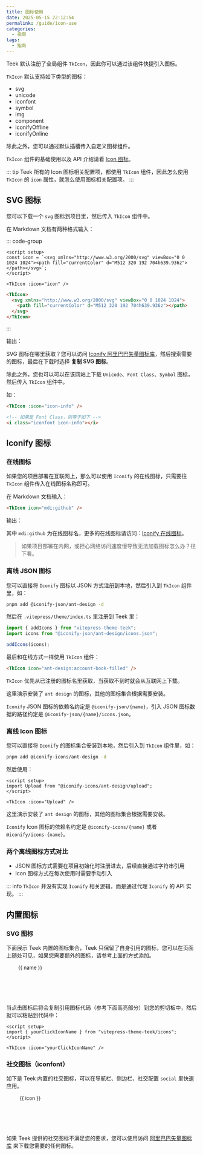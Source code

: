 ```yaml
---
title: 图标使用
date: 2025-05-15 22:12:54
permalink: /guide/icon-use
categories:
  - 指南
tags:
  - 指南
---
```


Teek 默认注册了全局组件 `TkIcon`，因此你可以通过该组件快捷引入图标。

`TkIcon` 默认支持如下类型的图标：

- svg
- unicode
- iconfont
- symbol
- img
- component
- iconifyOffline
- iconifyOnline

除此之外，您可以通过默认插槽传入自定义图标组件。

`TkIcon` 组件的基础使用以及 API 介绍请看 [Icon 图标](/ecosystem/components/icon)。

::: tip
Teek 所有的 Icon 图标相关配置项，都使用 `TkIcon` 组件，因此怎么使用 `TkIcon` 的 `icon` 属性，就怎么使用图标相关配置项。
:::

## SVG 图标

您可以下载一个 `svg` 图标到项目里，然后传入 `TkIcon` 组件中。

在 Markdown 文档有两种格式输入：

::: code-group

```vue [props 方式]
<script setup>
const icon = `<svg xmlns="http://www.w3.org/2000/svg" viewBox="0 0 1024 1024"><path fill="currentColor" d="M512 320 192 704h639.936z"></path></svg>`;
</script>

<TkIcon :icon="icon" />
```

```html [插槽方式]
<TkIcon>
  <svg xmlns="http://www.w3.org/2000/svg" viewBox="0 0 1024 1024">
    <path fill="currentColor" d="M512 320 192 704h639.936z"></path>
  </svg>
</TkIcon>
```

:::

输出：

<TkIcon :icon="icon" />

SVG 图标在哪里获取？您可以访问 [Iconify 阿里巴巴矢量图标库](https://www.iconfont.cn/)，然后搜索需要的图标，最后在下载时选择 **复制 SVG 图标**。

除此之外，您也可以可以在该网站上下载 `Unicode`、`Font Class`、`Symbol` 图标，然后传入 `TkIcon` 组件中。

如：

```html
<TkIcon :icon="icon-info" />

<!-- 如果是 Font Class，则等于如下 -->
<i class="iconfont icon-info"></i>
```

## Iconify 图标

### 在线图标

如果您的项目部署在互联网上，那么可以使用 `Iconify` 的在线图标，只需要往 `TkIcon` 组件传入在线图标名称即可。

在 Markdown 文档输入：

```html
<TkIcon icon="mdi:github" />
```

输出：

<TkIcon icon="mdi:github" />

其中 `mdi:github` 为在线图标名，更多的在线图标请访问：[Iconify 在线图标](https://icon-sets.iconify.design/)。

> 如果项目部署在内网，或担心网络访问速度慢导致无法加载图标怎么办？往下看。

### 离线 JSON 图标

您可以直接将 `Iconify` 图标以 JSON 方式注册到本地，然后引入到 `TkIcon` 组件里，如：

```sh
pnpm add @iconify-json/ant-design -d
```

然后在 `.vitepress/theme/index.ts` 里注册到 Teek 里：

```ts
import { addIcons } from "vitepress-theme-teek";
import icons from "@iconify-json/ant-design/icons.json";

addIcons(icons);
```

最后和在线方式一样使用 `TkIcon` 组件：

```html
<TkIcon icon="ant-design:account-book-filled" />
```

`TkIcon` 优先从已注册的图标名里获取，当获取不到时就会从互联网上下载。

这里演示安装了 `ant design` 的图标，其他的图标集合根据需要安装。

`Iconify` JSON 图标的依赖名约定是 `@iconify-json/{name}`，引入 JSON 图标数据的路径约定是 `@iconify-json/{name}/icons.json`。

### 离线 Icon 图标

您可以直接将 `Iconify` 的图标集合安装到本地，然后引入到 `TkIcon` 组件里，如：

```sh
pnpm add @iconify-icons/ant-design -d
```

然后使用：

```vue
<script setup>
import Upload from "@iconify-icons/ant-design/upload";
</script>

<TkIcon :icon="Upload" />
```

这里演示安装了 `ant design` 的图标，其他的图标集合根据需要安装。

`Iconify` Icon 图标的依赖名约定是 `@iconify-icons/{name}` 或者 `@iconify/icons-{name}`。

### 两个离线图标方式对比

- JSON 图标方式需要在项目初始化时注册进去，后续直接通过字符串引用
- Icon 图标方式在每次使用时需要手动引入

::: info
`TkIcon` 并没有实现 `Iconify` 相关逻辑，而是通过代理 `Iconify` 的 API 实现。
:::

## 内置图标

### SVG 图标

下面展示 Teek 内置的图标集合，Teek 只保留了自身引用的图标，您可以在页面上随处可见，如果您需要额外的图标，请参考上面的方式添加。

<ul class="demo-icons">
  <li v-for="(icon, name) in TkIcons" class="flx-column-center" @click="handleCopySvg(name)">
    <TkIcon :icon="icon" :size="30" />
    <span>{{ name }}</span>
  </li>
</ul>

当点击图标后将会复制引用图标代码（参考下面高亮部分）到您的剪切板中，然后就可以粘贴到代码中：

```vue {2}
<script setup>
import { yourClickIconName } from "vitepress-theme-teek/icons";
</script>

<TkIcon :icon="yourClickIconName" />
```

### 社交图标（iconfont）<Badge type="tip" text="v1.4.1" />

如下是 Teek 内置的社交图标，可以在导航栏、侧边栏、社交配置 `social` 里快速应用。

<ul class="demo-icons">
  <li v-for="(icon) in iconfont" class="flx-column-center" @click="handleCopyIconfont(icon)">
    <i :class="`iconfont ${icon}`" style="font-size: 24px"></i>
    <span>{{ icon }}</span>
  </li>
</ul>

如果 Teek 提供的社交图标不满足您的要求，您可以使用访问 [阿里巴巴矢量图标库](https://www.iconfont.cn/) 来下载您需要的任何图标。

<script lang="ts" setup>
import { TkMessage, useClipboard } from "vitepress-theme-teek";
import * as TkIcons from "vitepress-theme-teek/icons";

const { copy, copied } = useClipboard();

const icon = `<svg xmlns="http://www.w3.org/2000/svg" viewBox="0 0 1024 1024"><path fill="currentColor" d="M512 320 192 704h639.936z"></path></svg>`;

const handleCopySvg = async (name: string) => {
  await copy(`import { ${name} } from "vitepress-theme-teek/icons";`);
  copied.value
    ? TkMessage.success({ message: "复制成功！", plain: true })
    : TkMessage.error({ message: "复制失败！", plain: true });
};

const { extractIconClasses } = useIconfont();
const iconfont = extractIconClasses().map(item => item.className);

const handleCopyIconfont = async (icon: string) => {
  await copy(`<i class="iconfont ${icon}"></i>`);
  copied.value
    ? TkMessage.success({ message: "复制成功！", plain: true })
    : TkMessage.error({ message: "复制失败！", plain: true });
};

/**
 * iconfont 图标提取工具
 */
function useIconfont() {
  interface IconfontType {
    className: string;
    unicode?: string;
  }

  /**
   * 提取单个 CSS 规则中的 iconfont 信息
   */
  function extractIconFromRule(rule: CSSRule): IconfontType | null {
    if (!(rule instanceof CSSStyleRule)) return null;

    const { selectorText, style } = rule;
    // 只处理以 .icon- 开头且包含 ::before 的选择器
    if (
      !selectorText?.startsWith(".icon-") ||
      !selectorText.includes("::before")
    )
      return null;

    const className = selectorText.substring(
      1,
      selectorText.indexOf("::before")
    );
    const content = style.getPropertyValue("content");
    if (!content) return null;

    const unicode = content.replace(/['"\\]/g, "");
    return {
      className,
      unicode: unicode ? `&#x${getUnicode(unicode)};` : undefined,
    };
  }

  /**
   * 提取所有样式表中的 iconfont class 信息
   */
  function extractIconClasses(): IconfontType[] {
    const iconInfos: IconfontType[] = [];
    const processedSheets = new WeakSet<CSSStyleSheet>();

    for (const sheet of Array.from(document.styleSheets)) {
      // 防止跨域或重复处理
      if (processedSheets.has(sheet)) continue;
      processedSheets.add(sheet);

      let rules: CSSRuleList | undefined;
      try {
        rules = sheet.cssRules;
      } catch (error) {
        // 跨域样式表无法访问
        // 只打印一次警告
        if (process.env.NODE_ENV === "development") {
          // 仅开发环境下输出警告
          console.warn("无法读取样式表 cssRules，可能是跨域样式表：", {
            error,
            sheetHref: sheet.href,
          });
        }
        continue;
      }
      if (!rules) continue;

      for (const rule of Array.from(rules)) {
        const iconInfo = extractIconFromRule(rule);
        if (iconInfo) {
          iconInfos.push(iconInfo);
        }
      }
    }

    return iconInfos;
  }

  /**
   * 获取字符的 unicode 16 进制字符串
   * @param charCode 字符
   */
  const getUnicode = (charCode: string): string => {
    if (!charCode) return "";
    return charCode.codePointAt(0)?.toString(16).padStart(4, "0") ?? "";
  };

  return { extractIconClasses };
}
</script>

<style>
.demo-icons {
  display: grid;
  grid-template-columns: repeat(auto-fill, minmax(120px, 1fr));
  overflow: hidden;
  list-style: none !important;
  border-left: 1px solid var(--vp-c-divider);
  border-top: 1px solid var(--vp-c-divider);
  border-radius: 4px;
  padding: 0 !important;
}

.demo-icons li {
  text-align: center;
  height: 90px;
  border-right: 1px solid var(--vp-c-divider);
  border-bottom: 1px solid var(--vp-c-divider);
  transition: background-color 0.3s;
  cursor: pointer;
  margin: 0 !important;
}

.demo-icons span {
  margin-top: 8px;
  font-size: 13px;
}

.demo-icons li:hover {
  background-color: var(--tk-fill-color-light);
}
</style>
